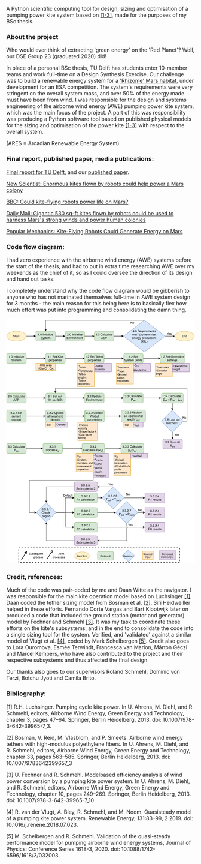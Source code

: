A Python scientific computing tool for design, sizing and optimisation of a pumping power kite system based on [[1-3]](#1), made for the purposes of my BSc thesis.

### About the project
Who would ever think of extracting 'green energy' on the 'Red Planet'? Well, our DSE Group 23 (graduated 2020) did! 

In place of a personal BSc thesis, TU Delft has students enter 10-member teams and work full-time on a Design Synthesis Exercise. Our challenge was to build a renewable energy system for a ['Rhizome' Mars habitat](http://www.roboticbuilding.eu/project/rhizome-development-of-an-autarkic-design-to-robotic-production-and-operation-system-for-building-off-earth-habitats/), under development for an ESA competition. The system's requirements were very stringent on the overall system mass, and over 50% of the energy made must have been from wind. I was responsible for the design and systems engineering of the airborne wind energy (AWE) pumping power kite system, which was the main focus of the project. A part of this was responsibility was producing a Python software tool based on published physical models for the sizing and optimisation of the power kite [[1-3]](#1) with respect to the overall system. 

(ARES = Arcadian Renewable Energy System)


### Final report, published paper, media publications:
[Final report for TU Delft](/thesis_material/DSE2020_group_23_Final_Report.pdf), and our [published paper](https://doi.org/10.7480/spool.2021.2.6058).


[New Scientist: Enormous kites flown by robots could help power a Mars colony](https://lnkd.in/degKFAP)

[BBC: Could kite-flying robots power life on Mars?](https://lnkd.in/ddakpHy)

[Daily Mail: Gigantic 530 sq-ft kites flown by robots could be used to harness Mars's strong winds and power human colonies](https://lnkd.in/d6H32Sc)

[Popular Mechanics: Kite-Flying Robots Could Generate Energy on Mars](https://lnkd.in/dUAM6Qx)

### Code flow diagram:

I had zero experience with the airborne wind energy (AWE) systems before the start of the thesis, and had to put in extra time researching AWE over my weekends as the chief of it, so as I could oversee the direction of its design and hand out tasks.

I completely understand why the code flow diagram would be gibberish to anyone who has not marinated themselves full-time in AWE system design for 3 months - the main reason for this being here is to basically flex how much effort was put into programming and consolidating the damn thing.

<img src="thesis_material/awe_flow_diagram.png" alt="Code flow diagram">

### Credit, references:
Much of the code was pair-coded by me and Daan Witte as the navigator. I was responsible for the main kite operation model based on Luchsinger [[1]](#1), Daan coded the tether sizing model from Bosman et al. [[2]](#2). Siri Heidweiller helped in these efforts. Fernando Corte Vargas and Bart Klootwijk later on produced a code that included the ground station (motor and generator) model by Fechner and Schmehl [[3]](#3). It was my task to coordinate these efforts on the kite's subsystems, and in the end to consolidate the code into a single sizing tool for the system. Verified, and 'validated' against a similar model of Vlugt et al. [[4]](#4), coded by Mark Schelbergen [[5]](#5). Credit also goes to Lora Ouromova, Esmée Terwindt, Francesca van Marion, Márton Géczi and Marcel Kempers, who have also contributed to the project and their respective subsystems and thus affected the final design. 

Our thanks also goes to our supervisors Roland Schmehl, Dominic von Terzi, Botchu Jyoti and Camila Brito.


### Bibliography:
<a id="1">[1]</a>
R.H. Luchsinger. Pumping cycle kite power. In U. Ahrens, M. Diehl, and R. Schmehl, editors, Airborne Wind Energy, Green Energy and Technology, chapter 3, pages 47–64. Springer, Berlin Heidelberg, 2013. doi: 10.1007/978-3-642-39965-7_3.

<a id="2">[2]</a>
Bosman, V. Reid, M. Vlasblom, and P. Smeets. Airborne wind energy tethers with high-modulus polyethylene fibers. In U. Ahrens, M. Diehl, and R. Schmehl, editors, Airborne Wind Energy, Green Energy and Technology, chapter 33, pages 563–585. Springer, Berlin Heidelberg, 2013. doi: 10.1007/9783642399657_3

<a id="3">[3]</a>
U. Fechner and R. Schmehl. Modelbased efficiency analysis of wind power conversion by a pumping kite power system. In U. Ahrens, M. Diehl, and R. Schmehl, editors, Airborne Wind Energy, Green Energy and Technology, chapter 10, pages 249–269. Springer, Berlin Heidelberg, 2013. doi: 10.1007/978-3-642-39965-7_10

<a id="4">[4]</a>
R. van der Vlugt, A. Bley, R. Schmehl, and M. Noom. Quasisteady model of a pumping kite power
system. Renewable Energy, 131:83–99, 2 2019. doi: 10.1016/j.renene.2018.07.023.

<a id="5">[5]</a>
M. Schelbergen and R. Schmehl. Validation of the quasi-steady performance model for pumping airborne wind energy systems, Journal of Physics: Conference Series 1618-3, 2020. doi: 10.1088/1742-6596/1618/3/032003.
